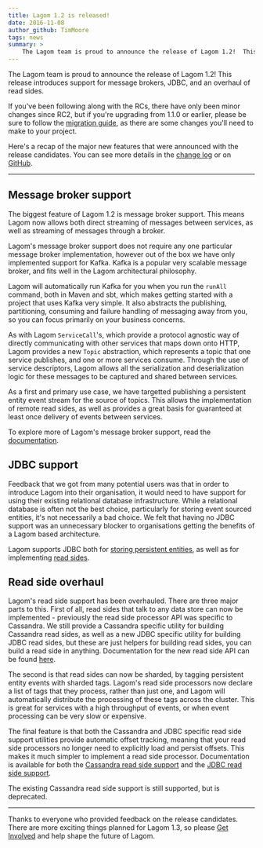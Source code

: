 ```yaml
---
title: Lagom 1.2 is released!
date: 2016-11-08
author_github: TimMoore
tags: news
summary: >
    The Lagom team is proud to announce the release of Lagom 1.2!  This release introduces support for message brokers, JDBC, and an overhaul of read sides.
---
```


The Lagom team is proud to announce the release of Lagom 1.2!  This release introduces support for message brokers, JDBC, and an overhaul of read sides.

If you've been following along with the RCs, there have only been minor changes since RC2, but if you're upgrading from 1.1.0 or earlier, please be sure to follow the [migration guide](/documentation/1.2.x/java/Migration12.html), as there are some changes you'll need to make to your project.

Here's a recap of the major new features that were announced with the release candidates. You can see more details in the [change log](/changelog.html) or on [GitHub](https://github.com/lagom/lagom/issues?utf8=%E2%9C%93&q=milestone%3A1.2.0).

---

## Message broker support

The biggest feature of Lagom 1.2 is message broker support. This means Lagom now allows both direct streaming of messages between services, as well as streaming of messages through a broker.

Lagom's message broker support does not require any one particular message broker implementation, however out of the box we have only implemented support for Kafka. Kafka is a popular very scalable message broker, and fits well in the Lagom architectural philosophy.

Lagom will automatically run Kafka for you when you run the `runAll` command, both in Maven and sbt, which makes getting started with a project that uses Kafka very simple. It also abstracts the publishing, partitioning, consuming and failure handling of messaging away from you, so you can focus primarily on your business concerns.

As with Lagom `ServiceCall`'s, which provide a protocol agnostic way of directly communicating with other services that maps down onto HTTP, Lagom provides a new `Topic` abstraction, which represents a topic that one service publishes, and one or more services consume. Through the use of service descriptors, Lagom allows all the serialization and deserialization logic for these messages to be captured and shared between services.

As a first and primary use case, we have targetted publishing a persistent entity event stream for the source of topics. This allows the implementation of remote read sides, as well as provides a great basis for guaranteed at least once delivery of events between services.

To explore more of Lagom's message broker support, read the [documentation](/documentation/1.2.x/java/MessageBroker.html).

## JDBC support

Feedback that we got from many potential users was that in order to introduce Lagom into their organisation, it would need to have support for using their existing relational database infrastructure. While a relational database is often not the best choice, particularly for storing event sourced entities, it's not necessarily a bad choice. We felt that having no JDBC support was an unnecessary blocker to organisations getting the benefits of a Lagom based architecture.

Lagom supports JDBC both for [storing persistent entities](/documentation/1.2.x/java/PersistentEntityRDBMS.html), as well as for implementing [read sides](/documentation/1.2.x/java/ReadSideRDBMS.html).

## Read side overhaul

Lagom's read side support has been overhauled. There are three major parts to this. First of all, read sides that talk to any data store can now be implemented - previously the read side processor API was specific to Cassandra. We still provide a Cassandra specific utility for building Cassandra read sides, as well as a new JDBC specific utility for building JDBC read sides, but these are just helpers for building read sides, you can build a read side in anything. Documentation for the new read side API can be found [here](/documentation/1.2.x/java/ReadSide.html).

The second is that read sides can now be sharded, by tagging persistent entity events with sharded tags. Lagom's read side processors now declare a list of tags that they process, rather than just one, and Lagom will automatically distribute the processing of these tags across the cluster. This is great for services with a high throughput of events, or when event processing can be very slow or expensive.

The final feature is that both the Cassandra and JDBC specific read side support utilities provide automatic offset tracking, meaning that your read side processors no longer need to explicitly load and persist offsets. This makes it much simpler to implement a read side processor. Documentation is available for both the [Cassandra read side support](/documentation/1.2.x/java/ReadSideCassandra.html) and the [JDBC read side support](/documentation/1.2.x/java/ReadSideRDBMS.html).

The existing Cassandra read side support is still supported, but is deprecated.

---

Thanks to everyone who provided feedback on the release candidates. There are more exciting things planned for Lagom 1.3, so please [Get Involved](/get-involved.html) and help shape the future of Lagom.
